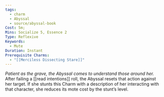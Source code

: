 ```yaml
---
tags:
  - charm
  - Abyssal
  - source/abyssal-book
Cost: 5m; 
Mins: Socialize 5, Essence 2
Type: Reflexive
Keywords:
  - Mute
Duration: Instant
Prerequisite Charms:
  - "[[Merciless Dissecting Stare]]"
---
```

*Patient as the grave, the Abyssal comes to understand those around her.*
After failing a [[read intentions]] roll, the Abyssal resets that action against her target. If she stunts this Charm with a description of her interacting with that character, she reduces its mote cost by the stunt’s level.